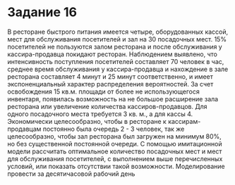 # Задание 16
В ресторане быстрого питания имеется четыре, оборудованных кассой, мест для обслуживания посетителей и зал на 30 посадочных мест. 15% посетителей не пользуются залом ресторана и после обслуживания у кассира-продавца покидают ресторан. Наблюдением выявлено, что интенсивность поступления посетителей составляет 70 человек в час, среднее время обслуживания у кассира-продавца и нахождение в зале ресторана составляет 4 минут и 25 минут соответственно, и имеет экспоненциальный характер распределения вероятностей. За счет освобождения 15 кв.м. площади от более не использующегося инвентаря, появилась возможность на не большое расширение зала ресторана или увеличение количества кассиров-продавцов. Для одного посадочного места требуется 3 кв. м., а для кассы 4. Экономически целесообразно, чтобы в ресторане к кассирам-продавцам постоянно была очередь 2 - 3 человек, так же целесообразно, чтобы зал ресторана был загружен на минимум 80%, но без существенной постоянной очереди. С помощью имитационной модели рассчитать оптимальное количество посадочных мест и мест для обслуживания посетителей, с выполнением выше перечисленных условий, или показать отсутствии такой возможности. Моделирование провести за десятичасовой рабочий день